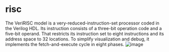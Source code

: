 # risc
 The VeriRISC model is a very-reduced-instruction-set processor coded in the Verilog HDL. Its  instruction consists of a three-bit operation code and a five-bit operand. That restricts its instruction  set to eight instructions and its address space to 32 locations. To simplify visualization and debug, it  implements the fetch-and-execute cycle in eight phases. 
![image](https://github.com/Mahmoud-el-sayed/risc/assets/82517667/eeef0414-880b-4bba-8232-18f0d1521005)
